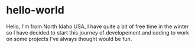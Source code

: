 # hello-world
Hello, I'm from North Idaho USA, I have quite a bit of free time in the winter so I have decided to start this journey of developement and coding to work on some projects I've always thought would be fun.
